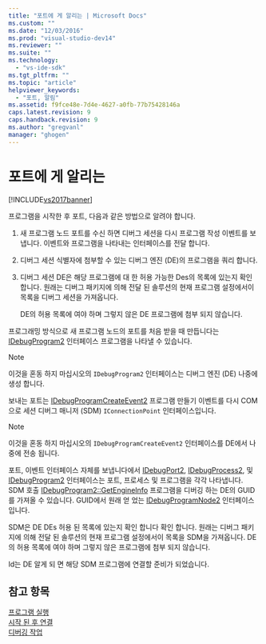 ```yaml
---
title: "포트에 게 알리는 | Microsoft Docs"
ms.custom: ""
ms.date: "12/03/2016"
ms.prod: "visual-studio-dev14"
ms.reviewer: ""
ms.suite: ""
ms.technology: 
  - "vs-ide-sdk"
ms.tgt_pltfrm: ""
ms.topic: "article"
helpviewer_keywords: 
  - "포트, 알림"
ms.assetid: f9fce48e-7d4e-4627-a0fb-77b75428146a
caps.latest.revision: 9
caps.handback.revision: 9
ms.author: "gregvanl"
manager: "ghogen"
---
```

# 포트에 게 알리는
[!INCLUDE[vs2017banner](../../code-quality/includes/vs2017banner.md)]

프로그램을 시작한 후 포트, 다음과 같은 방법으로 알려야 합니다.  
  
1.  새 프로그램 노드 포트를 수신 하면 디버그 세션을 다시 프로그램 작성 이벤트를 보냅니다.  이벤트와 프로그램을 나타내는 인터페이스를 전달 합니다.  
  
2.  디버그 세션 식별자에 첨부할 수 있는 디버그 엔진 \(DE\)의 프로그램을 쿼리 합니다.  
  
3.  디버그 세션 DE은 해당 프로그램에 대 한 허용 가능한 Des의 목록에 있는지 확인 합니다.  원래는 디버그 패키지에 의해 전달 된 솔루션의 현재 프로그램 설정에서이 목록을 디버그 세션을 가져옵니다.  
  
     DE의 허용 목록에 여야 하며 그렇지 않은 DE 프로그램에 첨부 되지 않습니다.  
  
 프로그래밍 방식으로 새 프로그램 노드의 포트를 처음 받을 때 만듭니다는  [IDebugProgram2](../../extensibility/debugger/reference/idebugprogram2.md) 인터페이스 프로그램을 나타낼 수 있습니다.  
  
> [!NOTE]
>  이것을 혼동 하지 마십시오의 `IDebugProgram2` 인터페이스는 디버그 엔진 \(DE\) 나중에 생성 합니다.  
  
 보내는 포트는  [IDebugProgramCreateEvent2](../../extensibility/debugger/reference/idebugprogramcreateevent2.md) 프로그램 만들기 이벤트를 다시 COM으로 세션 디버그 매니저 \(SDM\) `IConnectionPoint` 인터페이스입니다.  
  
> [!NOTE]
>  이것을 혼동 하지 마십시오의 `IDebugProgramCreateEvent2` 인터페이스를 DE에서 나중에 전송 됩니다.  
  
 포트, 이벤트 인터페이스 자체를 보냅니다에서  [IDebugPort2](../../extensibility/debugger/reference/idebugport2.md),  [IDebugProcess2](../../extensibility/debugger/reference/idebugprocess2.md), 및  [IDebugProgram2](../../extensibility/debugger/reference/idebugprogram2.md) 인터페이스는 포트, 프로세스 및 프로그램을 각각 나타냅니다.  SDM 호출  [IDebugProgram2::GetEngineInfo](../../extensibility/debugger/reference/idebugprogram2-getengineinfo.md) 프로그램을 디버깅 하는 DE의 GUID를 가져올 수 있습니다.  GUID에서 원래 얻 었는  [IDebugProgramNode2](../../extensibility/debugger/reference/idebugprogramnode2.md) 인터페이스입니다.  
  
 SDM은 DE DEs 허용 된 목록에 있는지 확인 합니다 확인 합니다.  원래는 디버그 패키지에 의해 전달 된 솔루션의 현재 프로그램 설정에서이 목록을 SDM을 가져옵니다.  DE의 허용 목록에 여야 하며 그렇지 않은 프로그램에 첨부 되지 않습니다.  
  
 Id는 DE 알게 되 면 해당 SDM 프로그램에 연결할 준비가 되었습니다.  
  
## 참고 항목  
 [프로그램 실행](../../extensibility/debugger/launching-a-program.md)   
 [시작 된 후 연결](../../extensibility/debugger/attaching-after-a-launch.md)   
 [디버깅 작업](../../extensibility/debugger/debugging-tasks.md)